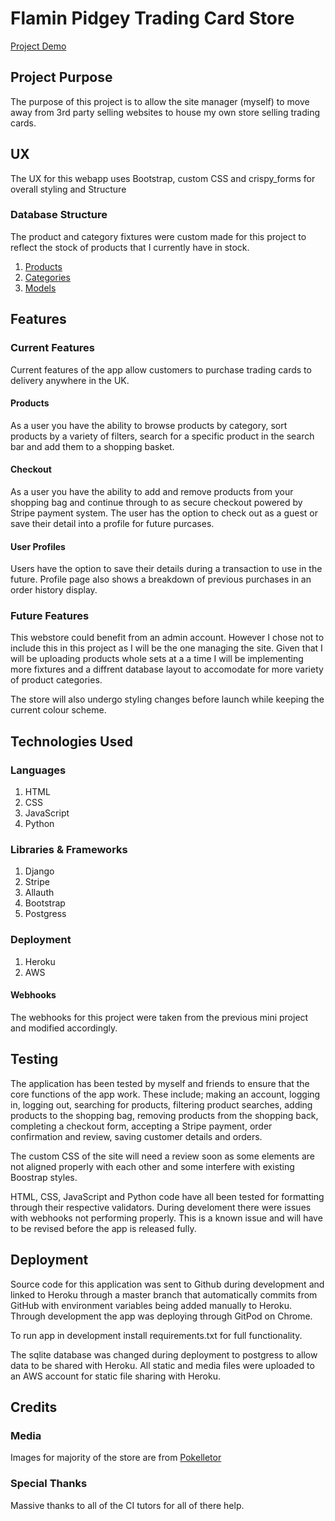 # Flamin Pidgey Trading Card Store 

[Project Demo](#) 
## Project Purpose
The purpose of this project is to allow the site manager (myself) to move away from 3rd party selling
websites to house my own store selling trading cards. 

## UX
The UX for this webapp uses Bootstrap, custom CSS and crispy_forms for overall styling and Structure

### Database Structure
The product and category fixtures were custom made for this project to reflect the stock of products that
I currently have in stock.

1. [Products](#)
2. [Categories](#)
3. [Models](#)

## Features

### Current Features
Current features of the app allow customers to purchase trading cards to delivery anywhere in the UK.

#### Products
As a user you have the ability to browse products by category, sort products by a variety of filters, search
for a specific product in the search bar and add them to a shopping basket.

#### Checkout
As a user you have the ability to add and remove products from your shopping bag and continue through to
as secure checkout powered by Stripe payment system. The user has the option to check out as a guest or
save their detail into a profile for future purcases.

#### User Profiles
Users have the option to save their details during a transaction to use in the future. Profile page also
shows a breakdown of previous purchases in an order history display. 

### Future Features
This webstore could benefit from an admin account. However I chose not to include this in this project 
as I will be the one managing the site. Given that I will be uploading products whole sets at a a time I 
will be implementing more fixtures and a diffrent database layout to accomodate for more variety of product 
categories. 

The store will also undergo styling changes before launch while keeping the current colour scheme.

## Technologies Used

### Languages
1. HTML
2. CSS
3. JavaScript
4. Python

### Libraries & Frameworks
1. Django
2. Stripe
3. Allauth
4. Bootstrap
5. Postgress

### Deployment
1. Heroku
2. AWS

#### Webhooks
The webhooks for this project were taken from the previous mini project and modified accordingly.

## Testing
The application has been tested by myself and friends to ensure that the core functions of the app work. These 
include; making an account, logging in, logging out, searching for products, filtering product searches, adding 
products to the shopping bag, removing products from the shopping back, completing a checkout form, accepting a Stripe
payment, order confirmation and review, saving customer details and orders. 

The custom CSS of the site will need a review soon as some elements are not aligned properly with each other and some
interfere with existing Boostrap styles. 

HTML, CSS, JavaScript and Python code have all been tested for formatting through their respective validators. During 
develoment there were issues with webhooks not performing properly. This is a known issue and will have to be 
revised before the app is released fully.

## Deployment
Source code for this application was sent to Github during development and linked to Heroku through a master branch
that automatically commits from GitHub with environment variables being added manually to Heroku. Through development the
app was deploying through GitPod on Chrome. 

To run app in development install requirements.txt for full functionality. 

The sqlite database was changed during deployment to postgress to allow data to be shared with Heroku. All static and media 
files were uploaded to an AWS account for static file sharing with Heroku. 

## Credits
### Media
Images for majority of the store are from [Pokelletor](https://www.pokellector.com/)

### Special Thanks
Massive thanks to all of the CI tutors for all of there help. 


